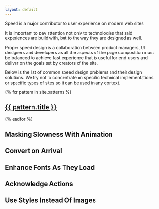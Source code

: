 ```yaml
---
layout: default
---
```

Speed is a major contributor to user experience on modern web sites.

It is important to pay attention not only to technologies that said experiences are build with, but to the way they are designed as well.

Proper speed design is a collaboration between product managers, UI designers and developers as all the aspects of the page composition must be balanced to achieve fast experience that is useful for end-users and deliver on the goals set by creators of the site.

Below is the list of common speed design problems and their design solutions. We try not to concentrate on specific technical implementations or specific types of sites so it can be used in any context.

{% for pattern in site.patterns %}
## <a href="{{ pattern.url }}">{{ pattern.title }}</a>
{% endfor %}

## Masking Slowness With Animation
## Convert on Arrival
## Enhance Fonts As They Load
## Acknowledge Actions
## Use Styles Instead Of Images
